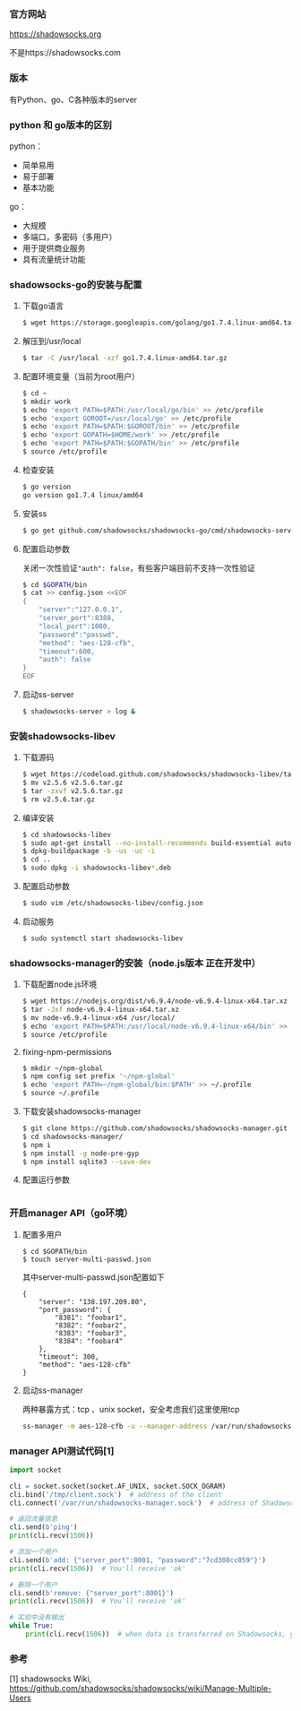 ### 官方网站

https://shadowsocks.org

不是https://shadowsocks.com

### 版本

有Python、go、C各种版本的server

### python 和 go版本的区别

python：

* 简单易用
* 易于部署
* 基本功能

go：

* 大规模
* 多端口，多密码（多用户）
* 用于提供商业服务
* 具有流量统计功能

### shadowsocks-go的安装与配置

1. 下载go语言

   ```sh
   $ wget https://storage.googleapis.com/golang/go1.7.4.linux-amd64.tar.gz
   ```

2. 解压到/usr/local

   ```sh
   $ tar -C /usr/local -xzf go1.7.4.linux-amd64.tar.gz
   ```

3. 配置环境变量（当前为root用户）

   ```sh
   $ cd ~
   $ mkdir work
   $ echo 'export PATH=$PATH:/usr/local/go/bin' >> /etc/profile
   $ echo 'export GOROOT=/usr/local/go' >> /etc/profile
   $ echo 'export PATH=$PATH:$GOROOT/bin' >> /etc/profile
   $ echo 'export GOPATH=$HOME/work' >> /etc/profile
   $ echo 'export PATH=$PATH:$GOPATH/bin' >> /etc/profile
   $ source /etc/profile
   ```

4. 检查安装

   ```sh
   $ go version
   go version go1.7.4 linux/amd64
   ```

5. 安装ss

   ```sh
   $ go get github.com/shadowsocks/shadowsocks-go/cmd/shadowsocks-server
   ```

6. 配置启动参数

   关闭一次性验证`"auth": false`，有些客户端目前不支持一次性验证

   ```sh
   $ cd $GOPATH/bin
   $ cat >> config.json <<EOF
   {
       "server":"127.0.0.1",
       "server_port":8388,
       "local_port":1080,
       "password":"passwd",
       "method": "aes-128-cfb",
       "timeout":600,
       "auth": false
   }
   EOF
   ```

7. 启动ss-server

   ```sh
   $ shadowsocks-server > log &
   ```


### 安装shadowsocks-libev

1. 下载源码

   ```sh
   $ wget https://codeload.github.com/shadowsocks/shadowsocks-libev/tar.gz/v2.5.6
   $ mv v2.5.6 v2.5.6.tar.gz
   $ tar -zxvf v2.5.6.tar.gz
   $ rm v2.5.6.tar.gz
   ```

2. 编译安装

   ```sh
   $ cd shadowsocks-libev
   $ sudo apt-get install --no-install-recommends build-essential autoconf libtool libssl-dev gawk debhelper dh-systemd init-system-helpers pkg-config asciidoc xmlto apg libpcre3-dev zlib1g-dev
   $ dpkg-buildpackage -b -us -uc -i
   $ cd ..
   $ sudo dpkg -i shadowsocks-libev*.deb
   ```

3. 配置启动参数

   ```sh
   $ sudo vim /etc/shadowsocks-libev/config.json
   ```

4. 启动服务

   ```sh
   $ sudo systemctl start shadowsocks-libev
   ```

### shadowsocks-manager的安装（node.js版本 正在开发中）

1. 下载配置node.js环境

   ```sh
   $ wget https://nodejs.org/dist/v6.9.4/node-v6.9.4-linux-x64.tar.xz
   $ tar -Jxf node-v6.9.4-linux-x64.tar.xz 
   $ mv node-v6.9.4-linux-x64 /usr/local/
   $ echo 'export PATH=$PATH:/usr/local/node-v6.9.4-linux-x64/bin' >> /etc/profile
   $ source /etc/profile
   ```

2. fixing-npm-permissions

   ```sh
   $ mkdir ~/npm-global
   $ npm config set prefix '~/npm-global'
   $ echo 'export PATH=~/npm-global/bin:$PATH' >> ~/.profile
   $ source ~/.profile
   ```

3. 下载安装shadowsocks-manager

   ```sh
   $ git clone https://github.com/shadowsocks/shadowsocks-manager.git
   $ cd shadowsocks-manager/
   $ npm i
   $ npm install -g node-pre-gyp
   $ npm install sqlite3 --save-dev
   ```

4. 配置运行参数

   ```

   ```

### 开启manager API（go环境）

1. 配置多用户

   ```
   $ cd $GOPATH/bin
   $ touch server-multi-passwd.json
   ```

   其中server-multi-passwd.json配置如下

   ```son
   {
       "server": "138.197.209.80",
       "port_password": {
           "8381": "foobar1",
           "8382": "foobar2",
           "8383": "foobar3",
           "8384": "foobar4"
       },
       "timeout": 300,
       "method": "aes-128-cfb"
   }
   ```

2. 启动ss-manager

   两种暴露方式：tcp 、unix socket，安全考虑我们这里使用tcp

   ```sh
   ss-manager -m aes-128-cfb -u --manager-address /var/run/shadowsocks-manager.sock -c server-multi-passwd.json
   ```

### manager API测试代码[1]

```python
import socket

cli = socket.socket(socket.AF_UNIX, socket.SOCK_DGRAM)
cli.bind('/tmp/client.sock')  # address of the client
cli.connect('/var/run/shadowsocks-manager.sock')  # address of Shadowsocks manager

# 返回流量信息
cli.send(b'ping')
print(cli.recv(1506))  

# 添加一个用户
cli.send(b'add: {"server_port":8001, "password":"7cd308cc059"}')
print(cli.recv(1506))  # You'll receive 'ok'

# 删除一个用户
cli.send(b'remove: {"server_port":8001}')
print(cli.recv(1506))  # You'll receive 'ok'

# 实验中没有输出
while True:
    print(cli.recv(1506))  # when data is transferred on Shadowsocks, you'll receive stat info every 10 seconds
```

### 参考

[1] shadowsocks Wiki, https://github.com/shadowsocks/shadowsocks/wiki/Manage-Multiple-Users